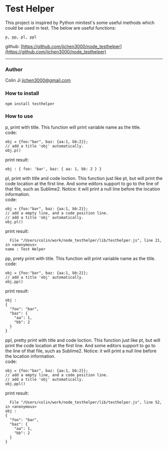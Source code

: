 # Test Helper

This project is inspired by Python minitest's some useful methods which could be used in test.
The below are useful functions:

    p, pp, pl, ppl

github: [https://github.com/jichen3000/node_testhelper](https://github.com/jichen3000/node_testhelper)

-----------------------

### Author

Colin Ji <jichen3000@gmail.com>


### How to install

    npm install testhelper

### How to use

p, print with title. This function will print variable name as the title.
<br>code:
    
    obj = {foo:"bar", baz: {aa:1, bb:2}};
    // add a title 'obj' automatically.
    obj.p()

print result:

    obj : { foo: 'bar', baz: { aa: 1, bb: 2 } }

pl, print with title and code loction. This function just like pt, but will print
the code location at the first line.
And some editors support to go to the line of that file, such as Sublime2.
Notice: it will print a null line before the location information.
<br>code:
    
    obj = {foo:"bar", baz: {aa:1, bb:2}};
    // add a empty line, and a code position line.
    // add a title 'obj' automatically.
    obj.pl()

print result:


      File "/Users/colin/work/node_testhelper/lib/testhelper.js", line 21, in <anonymous>
    name : Test Helper

pp, prety print with title. This function will print variable name as the title.
<br>code:
    
    obj = {foo:"bar", baz: {aa:1, bb:2}};
    // add a title 'obj' automatically.
    obj.pp()

print result:

    obj : 
    {
      "foo": "bar",
      "baz": {
        "aa": 1,
        "bb": 2
      }
    }

ppl, pretty print with title and code loction. This function just like pt, but will print
the code location at the first line.
And some editors support to go to the line of that file, such as Sublime2.
Notice: it will print a null line before the location information.
<br>code:
    
    obj = {foo:"bar", baz: {aa:1, bb:2}};
    // add a empty line, and a code position line.
    // add a title 'obj' automatically.
    obj.ppl()

print result:


      File "/Users/colin/work/node_testhelper/lib/testhelper.js", line 52, in <anonymous>
    obj : 
    {
      "foo": "bar",
      "baz": {
        "aa": 1,
        "bb": 2
      }
    }
